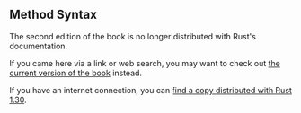 ## Method Syntax

The second edition of the book is no longer distributed with Rust's documentation.

If you came here via a link or web search, you may want to check out [the current
version of the book](../ch05-03-method-syntax.html) instead.

If you have an internet connection, you can [find a copy distributed with
Rust
1.30](https://doc.rust-lang.org/1.30.0/book/second-edition/ch05-03-method-syntax.html).